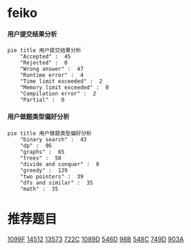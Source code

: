 # feiko

<!-- tabs:start -->



#### **用户提交结果分析**

```mermaid
pie title 用户提交结果分析
    "Accepted" :  45
    "Rejected" :  0
    "Wrong answer" :  47
    "Runtime error" :  4
    "Time limit exceeded" :  2
    "Memory limit exceeded" :  0
    "Compilation error" :  2
    "Partial" :  0
```

#### **用户做题类型偏好分析**

```mermaid
pie title 用户做题类型偏好分析
    "binary search" :  43
    "dp" :  96
    "graphs" :  65
    "trees" :  58
    "divide and conquer" :  0
    "greedy" :  129
    "two pointers" :  39
    "dfs and similar" :  35
    "math" :  35
```



<!-- tabs:end -->
# 推荐题目
[1099F](https://codeforces.com/contest/1099/problem/F)
[14512](https://codeforces.com/contest/1451/problem/2)
[13573](https://codeforces.com/contest/1357/problem/3)
[722C](https://codeforces.com/contest/722/problem/C)
[1089D](https://codeforces.com/contest/1089/problem/D)
[546D](https://codeforces.com/contest/546/problem/D)
[98B](https://codeforces.com/contest/98/problem/B)
[548C](https://codeforces.com/contest/548/problem/C)
[749D](https://codeforces.com/contest/749/problem/D)
[903A](https://codeforces.com/contest/903/problem/A)
